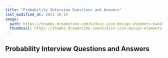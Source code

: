```yaml
---
title: "Probability Interview Questions and Answers"
last_modified_at: 2021-10-19
image: 
  path: https://thumbs.dreamstime.com/b/dice-icon-design-elements-hand-drawn-style-121801646.jpg
  thumbnail: https://thumbs.dreamstime.com/b/dice-icon-design-elements-hand-drawn-style-121801646.jpg
---
```


## Probability Interview Questions and Answers
